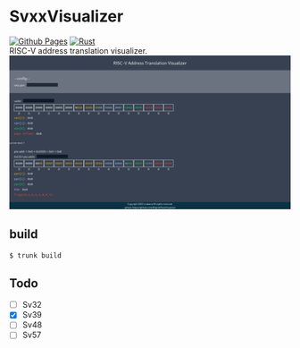 # SvxxVisualizer
[![Github Pages](https://github.com/Alignof/SvxxVisualizer/actions/workflows/pages.yml/badge.svg)](https://github.com/Alignof/SvxxVisualizer/actions/workflows/pages.yml) 
[![Rust](https://github.com/Alignof/SvxxVisualizer/actions/workflows/rust.yml/badge.svg)](https://github.com/Alignof/SvxxVisualizer/actions/workflows/rust.yml)  
RISC-V address translation visualizer.  
![](/images/screen_shot.png)

## build
```
$ trunk build
```

## Todo
- [ ] Sv32
- [x] Sv39
- [ ] Sv48
- [ ] Sv57
